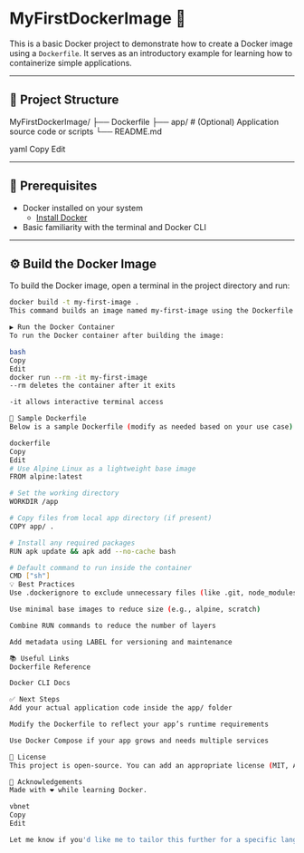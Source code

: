 # MyFirstDockerImage 🚀

This is a basic Docker project to demonstrate how to create a Docker image using a `Dockerfile`. It serves as an introductory example for learning how to containerize simple applications.

---

## 📁 Project Structure

MyFirstDockerImage/
├── Dockerfile
├── app/ # (Optional) Application source code or scripts
└── README.md

yaml
Copy
Edit

---

## 🐳 Prerequisites

- Docker installed on your system
  - [Install Docker](https://docs.docker.com/get-docker/)
- Basic familiarity with the terminal and Docker CLI

---

## ⚙️ Build the Docker Image

To build the Docker image, open a terminal in the project directory and run:

```bash
docker build -t my-first-image .
This command builds an image named my-first-image using the Dockerfile in the current directory.

▶️ Run the Docker Container
To run the Docker container after building the image:

bash
Copy
Edit
docker run --rm -it my-first-image
--rm deletes the container after it exits

-it allows interactive terminal access

📄 Sample Dockerfile
Below is a sample Dockerfile (modify as needed based on your use case):

dockerfile
Copy
Edit
# Use Alpine Linux as a lightweight base image
FROM alpine:latest

# Set the working directory
WORKDIR /app

# Copy files from local app directory (if present)
COPY app/ .

# Install any required packages
RUN apk update && apk add --no-cache bash

# Default command to run inside the container
CMD ["sh"]
💡 Best Practices
Use .dockerignore to exclude unnecessary files (like .git, node_modules, etc.)

Use minimal base images to reduce size (e.g., alpine, scratch)

Combine RUN commands to reduce the number of layers

Add metadata using LABEL for versioning and maintenance

📚 Useful Links
Dockerfile Reference

Docker CLI Docs

✅ Next Steps
Add your actual application code inside the app/ folder

Modify the Dockerfile to reflect your app’s runtime requirements

Use Docker Compose if your app grows and needs multiple services

📝 License
This project is open-source. You can add an appropriate license (MIT, Apache 2.0, etc.) here.

🙌 Acknowledgements
Made with ❤️ while learning Docker.

vbnet
Copy
Edit

Let me know if you'd like me to tailor this further for a specific language (like Pytho